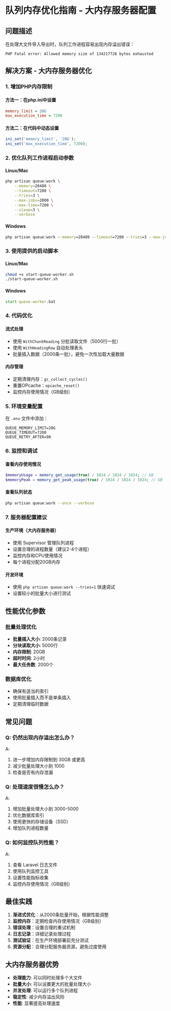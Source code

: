 # 队列内存优化指南 - 大内存服务器配置

## 问题描述
在处理大文件导入导出时，队列工作进程容易出现内存溢出错误：
```
PHP Fatal error: Allowed memory size of 134217728 bytes exhausted
```

## 解决方案 - 大内存服务器优化

### 1. 增加PHP内存限制

#### 方法一：在php.ini中设置
```ini
memory_limit = 20G
max_execution_time = 7200
```

#### 方法二：在代码中动态设置
```php
ini_set('memory_limit', '20G');
ini_set('max_execution_time', 7200);
```

### 2. 优化队列工作进程启动参数

#### Linux/Mac
```bash
php artisan queue:work \
    --memory=20480 \
    --timeout=7200 \
    --tries=3 \
    --max-jobs=2000 \
    --max-time=7200 \
    --sleep=3 \
    --verbose
```

#### Windows
```cmd
php artisan queue:work --memory=20480 --timeout=7200 --tries=3 --max-jobs=2000 --max-time=7200 --sleep=3 --verbose
```

### 3. 使用提供的启动脚本

#### Linux/Mac
```bash
chmod +x start-queue-worker.sh
./start-queue-worker.sh
```

#### Windows
```cmd
start-queue-worker.bat
```

### 4. 代码优化

#### 流式处理
- 使用 `WithChunkReading` 分批读取文件（5000行一批）
- 使用 `WithHeadingRow` 自动处理表头
- 批量插入数据（2000条一批），避免一次性加载大量数据

#### 内存管理
- 定期清理内存：`gc_collect_cycles()`
- 重置OPcache：`opcache_reset()`
- 监控内存使用情况（GB级别）

### 5. 环境变量配置

在 `.env` 文件中添加：
```env
QUEUE_MEMORY_LIMIT=20G
QUEUE_TIMEOUT=7200
QUEUE_RETRY_AFTER=90
```

### 6. 监控和调试

#### 查看内存使用情况
```php
$memoryUsage = memory_get_usage(true) / 1024 / 1024 / 1024; // GB
$memoryPeak = memory_get_peak_usage(true) / 1024 / 1024 / 1024; // GB
```

#### 查看队列状态
```bash
php artisan queue:work --once --verbose
```

### 7. 服务器配置建议

#### 生产环境（大内存服务器）
- 使用 Supervisor 管理队列进程
- 设置合理的进程数量（建议2-4个进程）
- 监控内存和CPU使用情况
- 每个进程分配20GB内存

#### 开发环境
- 使用 `php artisan queue:work --tries=1` 快速调试
- 设置较小的批量大小进行测试

## 性能优化参数

### 批量处理优化
- **批量插入大小**: 2000条记录
- **分块读取大小**: 5000行
- **内存限制**: 20GB
- **超时时间**: 2小时
- **最大任务数**: 2000个

### 数据库优化
- 确保有适当的索引
- 使用批量插入而不是单条插入
- 定期清理临时数据

## 常见问题

### Q: 仍然出现内存溢出怎么办？
A: 
1. 进一步增加内存限制到 30GB 或更高
2. 减少批量处理大小到 1000
3. 检查是否有内存泄漏

### Q: 处理速度很慢怎么办？
A:
1. 增加批量处理大小到 3000-5000
2. 优化数据库索引
3. 使用更快的存储设备（SSD）
4. 增加队列进程数量

### Q: 如何监控队列性能？
A:
1. 查看 Laravel 日志文件
2. 使用队列监控工具
3. 设置性能指标收集
4. 监控内存使用情况（GB级别）

## 最佳实践

1. **渐进式优化**：从2000条批量开始，根据性能调整
2. **监控内存**：定期检查内存使用情况（GB级别）
3. **错误处理**：设置合理的重试机制
4. **日志记录**：详细记录处理过程
5. **测试验证**：在生产环境部署前充分测试
6. **资源分配**：合理分配服务器资源，避免过度使用

## 大内存服务器优势

- **处理能力**: 可以同时处理多个大文件
- **批量大小**: 可以设置更大的批量处理大小
- **并发处理**: 可以运行多个队列进程
- **稳定性**: 减少内存溢出风险
- **性能**: 显著提高处理速度
